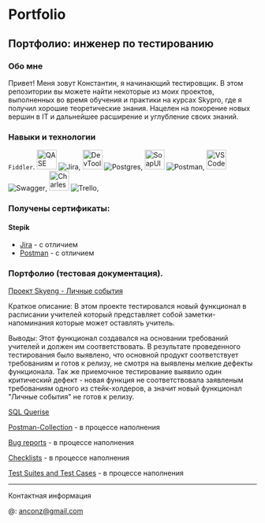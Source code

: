 # Portfolio
## Портфолио: инженер по тестированию
### Обо мне
Привет! Меня зовут Константин, я начинающий тестировщик.
В этом репозитории вы можете найти некоторые из моих проектов, выполненных во время обучения и практики на курсах Skypro, где я получил хорошие теоретические знания. Нацелен на покорение новых вершин в IT и дальнейшее расширение и углубление своих знаний.
### Навыки и технологии
``Fiddler``.
<a>
    <img src="https://camo.githubusercontent.com/e93660f5d9f2fe291238283cbdf9bf06af1330a9538bda9103e26a8b1c0b809d/68747470733a2f2f6c756e61312e636f2f6562303138372e706e67" title="QASE" alt="QASE" width="40" height="40" />
  </a>
![Jira](https://img.shields.io/badge/jira-%230A0FFF.svg?style=for-the-badge&logo=jira&logoColor=white),
<a>
    <img src="https://camo.githubusercontent.com/9813d72017411187fcfa59bbfae28162affd1d3cc459988948c1605e34da55bb/68747470733a2f2f64333377756272666b69306c36382e636c6f756466726f6e742e6e65742f333862356339353361343636373336363638356435356462353564303537633836646231666335342f61306664632f7374617469632f61636165366232346439343033343736363163613930316561303766343763312f6368726f6d652d6465762d6c6f676f2d69636f6e2e706e67" title="DevTools" alt="DevTools" width="40" height="40" />
  </a>
![Postgres](https://img.shields.io/badge/postgres-%23316192.svg?style=for-the-badge&logo=postgresql&logoColor=white),
<a>
    <img src="https://camo.githubusercontent.com/ad8fbb1a43e779db0c73365c26a86f4cdfa5cc01ccf443d1ac2847199fa369f9/68747470733a2f2f737461746963302e736d617274626561722e636f2f736d617274626561726272616e642f6d656469612f696d616765732f686f6d652f736f617075692d69636f6e2e737667" title="SoapUI" alt="SoapUI" width="40" height="40" />
  </a>
![Postman](https://img.shields.io/badge/Postman-FF6C37?style=for-the-badge&logo=postman&logoColor=white),
<a>
    <img src="https://cdn.jsdelivr.net/gh/devicons/devicon/icons/vscode/vscode-original.svg" title="VSCode" alt="VSCode" width="40" height="40" />
  </a>
![Swagger](https://img.shields.io/badge/-Swagger-%23Clojure?style=for-the-badge&logo=swagger&logoColor=white),
<a>
    <img src="https://camo.githubusercontent.com/ade711d0379bc16fca3b7f2832a57cfed9df1a0281eb40bc640bfca825dc9517/68747470733a2f2f63646e2e69636f6e2d69636f6e732e636f6d2f69636f6e73322f333035332f504e472f3531322f636861726c65735f70726f78795f6d61636f735f6269677375725f69636f6e5f3139303330322e706e67" title="Charles Proxy" alt="Charles Proxy" width="40" height="40" />
  </a>
![Trello](https://img.shields.io/badge/Trello-%23026AA7.svg?style=for-the-badge&logo=Trello&logoColor=white),



### Получены сертификаты:
#### Stepik
- [Jira](https://stepik.org/cert/2004407) - с отличием
- [Postman](https://stepik.org/cert/2099303) - с отличием

### Портфолио (тестовая документация).
[Проект Skyeng - Личные события](https://github.com/Power0-1972/SkyengLS.git)

Краткое описание: В этом проекте тестировался новый функционал в расписании учителей который представляет собой заметки-напоминания которые может оставлять учитель. 

Выводы: Этот функционал создавался на основании требований учителей и должен им соответствовать. В результате проведенного тестирования было выявлено, что основной продукт соответствует требованиям и готов к релизу, не смотря на выявлены мелкие дефекты функционала. Так же приемочное тестирование выявило один критический дефект - новая функция не соответствовала заявленым требованиям одного из стейк-холдеров, а значит новый функционал "Личные события" не готов к релизу.

[SQL Querise](https://github.com/Power0-1972/SQL-Querise.git)

[Postman-Collection](https://github.com/Power0-1972/Postman-Collection.git) - в процессе наполнения

[Bug reports](https://github.com/Power0-1972/Bug-Reports.git) - в процессе наполнения

[Checklists](https://github.com/Power0-1972/Checklists.git) - в процессе наполнения

[Test Suites and Test Cases](https://github.com/Power0-1972/Test-Suites-and-Test-Cases.git) - в процессе наполнения
___

Контактная информация

@: anconz@gmail.com
